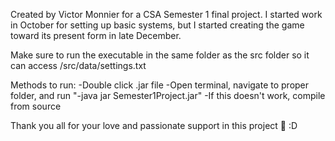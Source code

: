 Created by Victor Monnier for a CSA Semester 1 final project.
I started work in October for setting up basic systems, but I started creating the game toward its present form in late December.

Make sure to run the executable in the same folder as the src folder so it can access /src/data/settings.txt

Methods to run:
-Double click .jar file
-Open terminal, navigate to proper folder, and run "-java jar Semester1Project.jar"
-If this doesn't work, compile from source

Thank you all for your love and passionate support in this project :pray:
:D
